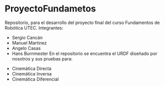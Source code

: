 # ProyectoFundametos
Repositorio, para el desarrollo del proyecto final del curso Fundamentos de Robótica UTEC.
Integrantes: 
- Sergio Cancán
- Manuel Martinez
- Angelo Casas
- Hans Burnmester
En el repositorio se encuentra el URDF diseñado por nosotros y sus pruebas para:
* Cinemática Directa
* Cinemática Inversa
* Cinemática Diferencial
